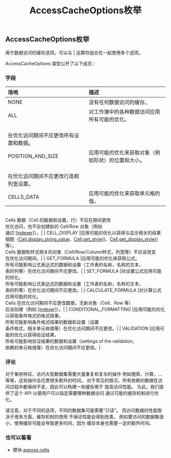 ﻿---
title: AccessCacheOptions枚举
second_title: Aspose.Cells for Python via .NET API 参考文献
description:
type: docs
weight: 1740
url: /zh/python-net/aspose.cells/accesscacheoptions/
is_root: false
---
## AccessCacheOptions枚举
用于数据访问的缓存选项。可以与 | 运算符组合在一起使用多个选项。



AccessCacheOptions 类型公开了以下成员：

### 字段
|场地|描述|
| :- | :- |
| NONE |没有任何数据访问的缓存。|
| ALL |对工作簿中的各种数据访问应用所有可能的优化。<br/>在优化访问期间不应更改所有设置和数据。|
| POSITION_AND_SIZE |应用可能的优化来获取对象（例如形状）的位置和大小。<br/>在优化访问期间不应更改行高和列宽设置。|
| CELLS_DATA |应用可能的优化来获取单元格的值。<br/>Cells 数据（Cell 的数据和设置，行）不应在期间更改<br/>优化访问，也不应创建新的 Cell/Row 对象（例如<br/>通过 [[indexer]](/cells/python-net/aspose.cells/cells/__getitem__/)）。|
| CELL_DISPLAY |应用可能的优化以获得与显示相关的结果<br/>细胞（[Cell.display_string_value](/cells/zh/python-net/aspose.cells/cell#display_string_value)、[Cell.get_style()](/cells/zh/python-net/aspose.cells/cell/get_style)、[Cell.get_display_style()](/cells/zh/python-net/aspose.cells/cell/get_display_style) 等）。<br/>Cells 数据和样式相关的对象（Cell/Row/Column样式，列宽等）不应该改变<br/>在优化访问期间。|
| GET_FORMULA |应用可能的优化来获取公式。<br/>所有可能影响公式表达式的数据和设置（工作表的名称，名称的文本，<br/>表的列等）在优化访问期间不应更改。|
| SET_FORMULA |对设置公式应用可能的优化。<br/>所有可能影响公式表达式的数据和设置（工作表的名称，名称的文本，<br/>表的列等）在优化访问期间不应更改。|
| CALCULATE_FORMULA |对计算公式应用可能的优化。<br/>Cells 在优化访问期间不应更改数据，无新对象（Cell、Row 等）<br/>应该创建（例如 [[indexer]](/cells/python-net/aspose.cells/cells/__getitem__/)）。|
| CONDITIONAL_FORMATTING |应用可能的优化以获取条件格式的格式结果。<br/>所有可能影响条件格式结果的数据和设置（设置<br/>条件格式、相关单元格值等）在优化访问期间不应更改。|
| VALIDATION |应用可能的优化以获得验证结果。<br/>所有可能影响验证结果的数据和设置（settings of the validation,<br/>依赖的单元格值等）在优化访问期间不应更改。|



### 评论

对于某些特征，访问大型数据集需要大量重复和复杂的操作
例如搜索，计算，...等等，这些操作会花费很多额外的时间。
对于常见的情况，所有依赖的数据在访问过程中都保持不变，因此可以构建一些缓存用于
提高访问性能。
为此，我们提供了这个 API 以便用户可以指定需要哪种数据访问
通过可能的缓存机制进行优化。


请注意，对于不同的选项，不同的数据集可能需要“只读”。
而访问数据的性能取决于很多方面，缓存机制的使用
不保证性能会得到改善。
例如要访问的数据集很小，使用缓存可能会导致更多时间，因为
缓存本身也需要一定的额外时间。

### 也可以看看
* 模块 [aspose.cells](..)
